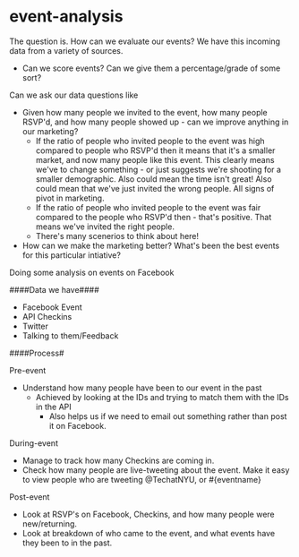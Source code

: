 # event-analysis

The question is. How can we evaluate our events? We have this incoming data from a variety of sources. 

- Can we score events? Can we give them a percentage/grade of some sort?

Can we ask our data questions like

- Given how many people we invited to the event, how many people RSVP'd, and how many people showed up - can we improve anything in our marketing?
  - If the ratio of people who invited people to the event was high compared to people who RSVP'd then it means that it's a smaller market, and now many people like this event. This clearly means we've to change something - or just suggests we're shooting for a smaller demographic. Also could mean the time isn't great! Also could mean that we've just invited the wrong people. All signs of pivot in marketing.
  - If the ratio of people who invited people to the event was fair compared to the people who RSVP'd then - that's positive. That means we've invited the right people.
  - There's many scenerios to think about here!
- How can we make the marketing better? What's been the best events for this particular intiative? 

Doing some analysis on events on Facebook

####Data we have####

- Facebook Event
- API Checkins
- Twitter
- Talking to them/Feedback

####Process#

Pre-event

- Understand how many people have been to our event in the past
  - Achieved by looking at the IDs and trying to match them with the IDs in the API
    - Also helps us if we need to email out something rather than post it on Facebook.

During-event

- Manage to track how many Checkins are coming in. 
- Check how many people are live-tweeting about the event. Make it easy to view people who are tweeting @TechatNYU, or #{eventname}

Post-event

- Look at RSVP's on Facebook, Checkins, and how many people were new/returning.
- Look at breakdown of who came to the event, and what events have they been to in the past.

